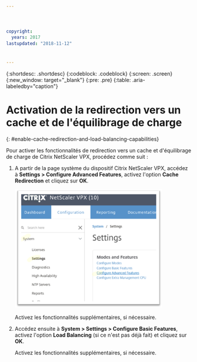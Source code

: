 ```yaml
---



copyright:
  years: 2017
lastupdated: "2018-11-12"


---
```


{:shortdesc: .shortdesc}
{:codeblock: .codeblock}
{:screen: .screen}
{:new_window: target="_blank"}
{:pre: .pre}
{:table: .aria-labeledby="caption"}

# Activation de la redirection vers un cache et de l'équilibrage de charge
{: #enable-cache-redirection-and-load-balancing-capabilities}

Pour activer les fonctionnalités de redirection vers un cache et d'équilibrage de charge de Citrix NetScaler VPX, procédez comme suit :

1. A partir de la page système du dispositif Citrix NetScaler VPX, accédez à **Settings > Configure Advanced Features**, activez l'option **Cache Redirection** et cliquez sur **OK**.  

	<img src="images/fp4.png" alt="dessin" style="width: 400px;"/>

	Activez les fonctionnalités supplémentaires, si nécessaire.

2. Accédez ensuite à **System > Settings > Configure Basic Features**, activez l'option **Load Balancing** (si ce n'est pas déjà fait) et cliquez sur **OK**. 

	Activez les fonctionnalités supplémentaires, si nécessaire.
